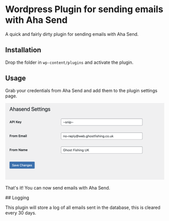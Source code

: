 # Wordpress Plugin for sending emails with Aha Send

A quick and fairly dirty plugin for sending emails with Aha Send.

## Installation

Drop the folder in `wp-content/plugins` and activate the plugin.

## Usage

Grab your credentials from Aha Send and add them to the plugin settings page.

![Screenshot of plugin settings page](images/settings.png "Settings")

That's it! You can now send emails with Aha Send.

## Logging

This plugin will store a log of all emails sent in the database, this is cleared every 30 days.

